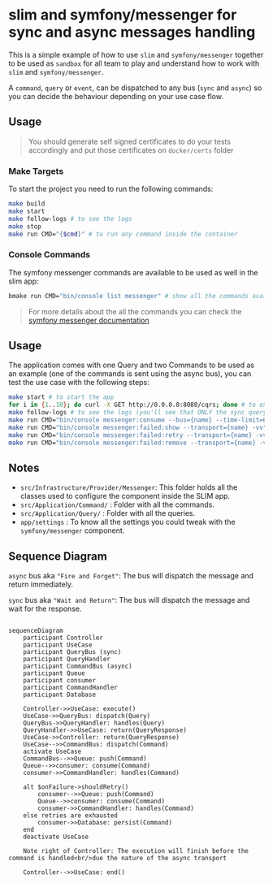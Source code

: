 # slim and symfony/messenger for sync and async messages handling

This is a simple example of how to use `slim` and `symfony/messenger` together to be used as `sandbox` for all team to play and understand how to work with `slim` and `symfony/messenger`. 

A `command`, `query` or `event`, can be dispatched to any bus (`sync` and `async`) so you can decide the behaviour depending on your use case flow.


## Usage

> You should generate self signed certificates to do your tests accordingly and put those certificates on `docker/certs` folder

### Make Targets
To start the project you need to run the following commands:

```sh
make build
make start
make follow-logs # to see the logs 
make stop
make run CMD="{$cmd}" # to run any command inside the container
```

### Console Commands
The symfony messenger commands are available to be used as well in the slim app:

```sh
bmake run CMD="bin/console list messenger" # show all the commands available under the messenger component in the slim app
```
> For more details about the all the commands you can check the [symfony messenger documentation](https://symfony.com/doc/current/messenger.html)

## Usage
The application comes with one Query and two Commands to be used as an example (one of the commands is sent using the async bus), you can test the use case with the following steps:

```sh
make start # to start the app
for i in {1..10}; do curl -X GET http://0.0.0.0:8080/cqrs; done # to execute the use case with the query and commands
make follow-logs # to see the logs (you'll see that ONLY the sync query and command has been handled)
make run CMD="bin/console messenger:consume --bus={name} --time-limit=60 -vv" # to consume the async messages from rabbitmq
make run CMD="bin/console messenger:failed:show --transport={name} -vv" # to see the failed messages in the database storage
make run CMD="bin/console messenger:failed:retry --transport={name} -vv" # to retry a failed (re send to rabbitmq queue)
make run CMD="bin/console messenger:failed:remove --transport={name} -vv" # to remove a failed message from the storage
```

## Notes
- `src/Infrastructure/Provider/Messenger`: This folder holds all the classes used to configure the component inside the SLIM app.
- `src/Application/Command/` : Folder with all the commands.
- `src/Application/Query/` : Folder with all the queries.
- `app/settings` : To know all the settings you could tweak with the `symfony/messenger` component.

## Sequence Diagram

`async` bus aka `"Fire and Forget"`: The bus will dispatch the message and return immediately.

`sync` bus aka `"Wait and Return"`: The bus will dispatch the message and wait for the response.


```mermaid

sequenceDiagram
    participant Controller
    participant UseCase
    participant QueryBus (sync)
    participant QueryHandler
    participant CommandBus (async)
    participant Queue
    participant consumer
    participant CommandHandler
    participant Database

    Controller->>UseCase: execute()
    UseCase->>QueryBus: dispatch(Query)
    QueryBus->>QueryHandler: handles(Query)
    QueryHandler->>UseCase: return(QueryResponse)
    UseCase->>Controller: return(QueryResponse)
    UseCase-->>CommandBus: dispatch(Command)
    activate UseCase
    CommandBus-->>Queue: push(Command)
    Queue-->>consumer: consume(Command)
    consumer->>CommandHandler: handles(Command)

    alt $onFailure->shouldRetry()
        consumer-->>Queue: push(Command)
        Queue-->>consumer: consume(Command)
        consumer->>CommandHandler: handles(Command)
    else retries are exhausted
        consumer->>Database: persist(Command)
    end
    deactivate UseCase

    Note right of Controller: The execution will finish before the command is handled<br/>due the nature of the async transport

    Controller-->>UseCase: end()

```
